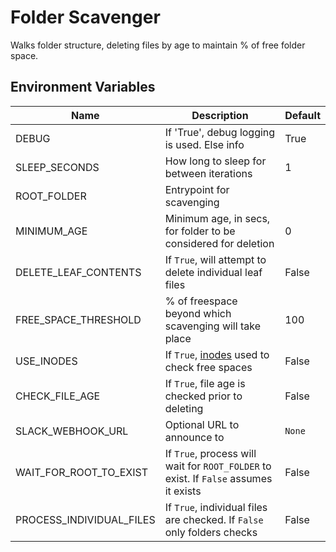 # Folder Scavenger

Walks folder structure, deleting files by age to maintain % of free folder space.

## Environment Variables

| Name                     | Description                                                                           | Default |
|--------------------------|---------------------------------------------------------------------------------------|---------|
| DEBUG                    | If 'True', debug logging is used. Else info                                           | True    |
| SLEEP_SECONDS            | How long to sleep for between iterations                                              | 1       |
| ROOT_FOLDER              | Entrypoint for scavenging                                                             |         |
| MINIMUM_AGE              | Minimum age, in secs, for folder to be considered for deletion                        | 0       |
| DELETE_LEAF_CONTENTS     | If `True`, will attempt to delete individual leaf files                               | False   |
| FREE_SPACE_THRESHOLD     | % of freespace beyond which scavenging will take place                                | 100     |
| USE_INODES               | If `True`, [inodes](https://en.wikipedia.org/wiki/Inode) used to check free spaces    | False   |
| CHECK_FILE_AGE           | If `True`, file age is checked prior to deleting                                      | False   |
| SLACK_WEBHOOK_URL        | Optional URL to announce to                                                           | `None`  |
| WAIT_FOR_ROOT_TO_EXIST   | If `True`, process will wait for `ROOT_FOLDER` to exist. If `False` assumes it exists | False   |
| PROCESS_INDIVIDUAL_FILES | If `True`, individual files are checked. If `False` only folders checks               | False   |
